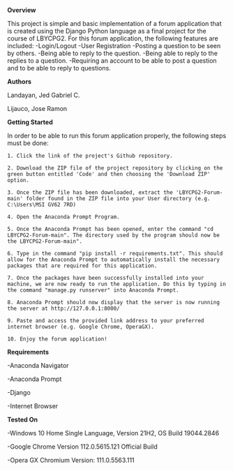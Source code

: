 **Overview**

This project is simple and basic implementation of a forum application that is created using the Django Python language as a final project for the course of LBYCPG2.
For this forum application, the following features are included:
-Login/Logout
-User Registration
-Posting a question to be seen by others.
-Being able to reply to the question.
-Being able to reply to the replies to a question.
-Requiring an account to be able to post a question and to be able to reply to questions.

**Authors**

Landayan, Jed Gabriel C.

Lijauco, Jose Ramon

**Getting Started**

In order to be able to run this forum application properly, the following steps must be done:

	1. Click the link of the project's Github repository.
  
	2. Download the ZIP file of the project repository by clicking on the green button entitled 'Code' and then choosing the 'Download ZIP' option.
  
	3. Once the ZIP file has been downloaded, extract the 'LBYCPG2-Forum-main' folder found in the ZIP file into your User directory (e.g. C:\Users\MSI GV62 7RD)
  
	4. Open the Anaconda Prompt Program.
  
	5. Once the Anaconda Prompt has been opened, enter the command "cd LBYCPG2-Forum-main". The directory used by the program should now be the LBYCPG2-Forum-main".
  
	6. Type in the command "pip install -r requirements.txt". This should allow for the Anaconda Prompt to automatically install the necessary packages that are required for this application.
  
	7. Once the packages have been successfully installed into your machine, we are now ready to run the application. Do this by typing in the command "manage.py runserver" into Anaconda Prompt.
  
	8. Anaconda Prompt should now display that the server is now running the server at http://127.0.0.1:8000/
  
	9. Paste and access the provided link address to your preferred internet browser (e.g. Google Chrome, OperaGX).
  
	10. Enjoy the forum application!

**Requirements**

-Anaconda Navigator

-Anaconda Prompt

-Django

-Internet Browser

**Tested On**

-Windows 10 Home Single Language, Version 21H2, OS Build 19044.2846

-Google Chrome Version 112.0.5615.121 Official Build

-Opera GX Chromium Version: 111.0.5563.111
	
